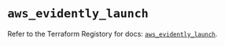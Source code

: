 # `aws_evidently_launch`

Refer to the Terraform Registory for docs: [`aws_evidently_launch`](https://registry.terraform.io/providers/hashicorp/aws/5.5.0/docs/resources/evidently_launch).
